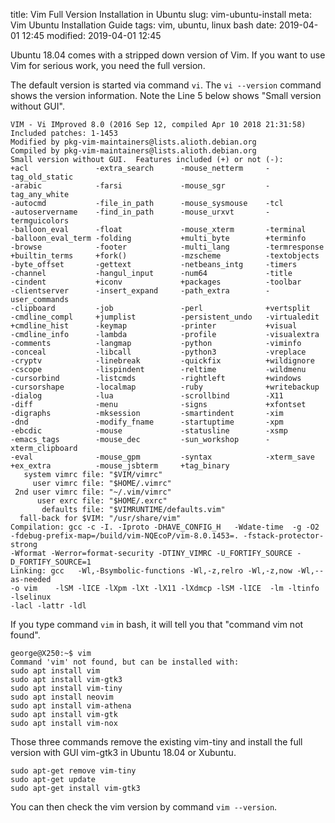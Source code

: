 title: Vim Full Version Installation in Ubuntu
slug: vim-ubuntu-install
meta: Vim Ubuntu Installation Guide
tags: vim, ubuntu, linux bash
date: 2019-04-01 12:45
modified: 2019-04-01 12:45


Ubuntu 18.04 comes with a stripped down version of Vim. If you want to use Vim for 
serious work, you need the full version. 

The default version is started via command `vi`. The `vi --version` command shows 
the version information. Note the Line 5 below shows "Small version without GUI". 

```
VIM - Vi IMproved 8.0 (2016 Sep 12, compiled Apr 10 2018 21:31:58)
Included patches: 1-1453
Modified by pkg-vim-maintainers@lists.alioth.debian.org
Compiled by pkg-vim-maintainers@lists.alioth.debian.org
Small version without GUI.  Features included (+) or not (-):
+acl               -extra_search      -mouse_netterm     -tag_old_static
-arabic            -farsi             -mouse_sgr         -tag_any_white
-autocmd           -file_in_path      -mouse_sysmouse    -tcl
-autoservername    -find_in_path      -mouse_urxvt       -termguicolors
-balloon_eval      -float             -mouse_xterm       -terminal
-balloon_eval_term -folding           +multi_byte        +terminfo
-browse            -footer            -multi_lang        -termresponse
+builtin_terms     +fork()            -mzscheme          -textobjects
-byte_offset       -gettext           -netbeans_intg     -timers
-channel           -hangul_input      -num64             -title
-cindent           +iconv             +packages          -toolbar
-clientserver      -insert_expand     -path_extra        -user_commands
-clipboard         -job               -perl              +vertsplit
-cmdline_compl     +jumplist          -persistent_undo   -virtualedit
+cmdline_hist      -keymap            -printer           +visual
-cmdline_info      -lambda            -profile           -visualextra
-comments          -langmap           -python            -viminfo
-conceal           -libcall           -python3           -vreplace
-cryptv            -linebreak         -quickfix          +wildignore
-cscope            -lispindent        -reltime           -wildmenu
-cursorbind        -listcmds          -rightleft         +windows
-cursorshape       -localmap          -ruby              +writebackup
-dialog            -lua               -scrollbind        -X11
-diff              -menu              -signs             +xfontset
-digraphs          -mksession         -smartindent       -xim
-dnd               -modify_fname      -startuptime       -xpm
-ebcdic            -mouse             -statusline        -xsmp
-emacs_tags        -mouse_dec         -sun_workshop      -xterm_clipboard
-eval              -mouse_gpm         -syntax            -xterm_save
+ex_extra          -mouse_jsbterm     +tag_binary 
   system vimrc file: "$VIM/vimrc"
     user vimrc file: "$HOME/.vimrc"
 2nd user vimrc file: "~/.vim/vimrc"
      user exrc file: "$HOME/.exrc"
       defaults file: "$VIMRUNTIME/defaults.vim"
  fall-back for $VIM: "/usr/share/vim"
Compilation: gcc -c -I. -Iproto -DHAVE_CONFIG_H   -Wdate-time  -g -O2 
-fdebug-prefix-map=/build/vim-NQEcoP/vim-8.0.1453=. -fstack-protector-strong 
-Wformat -Werror=format-security -DTINY_VIMRC -U_FORTIFY_SOURCE -D_FORTIFY_SOURCE=1 
Linking: gcc   -Wl,-Bsymbolic-functions -Wl,-z,relro -Wl,-z,now -Wl,--as-needed 
-o vim    -lSM -lICE -lXpm -lXt -lX11 -lXdmcp -lSM -lICE  -lm -ltinfo  -lselinux 
-lacl -lattr -ldl 

```

If you type command `vim` in bash, it will tell you that "command vim not found". 

```
george@X250:~$ vim
Command 'vim' not found, but can be installed with:
sudo apt install vim
sudo apt install vim-gtk3
sudo apt install vim-tiny 
sudo apt install neovim
sudo apt install vim-athena
sudo apt install vim-gtk
sudo apt install vim-nox
```

Those three commands remove the existing vim-tiny and install the full version with GUI
vim-gtk3 in Ubuntu 18.04 or Xubuntu. 

```
sudo apt-get remove vim-tiny
sudo apt-get update
sudo apt-get install vim-gtk3
```

You can then check the vim version by command `vim --version`. 


